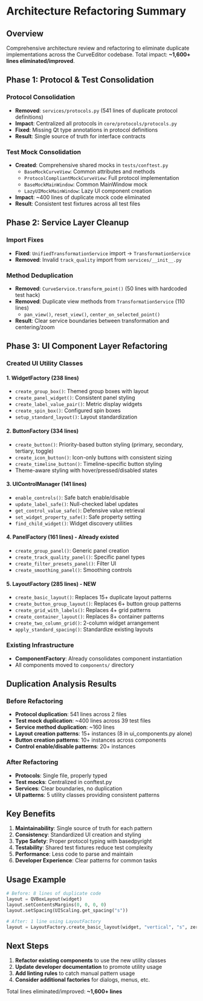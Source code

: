 # Architecture Refactoring Summary

## Overview
Comprehensive architecture review and refactoring to eliminate duplicate implementations across the CurveEditor codebase. Total impact: **~1,600+ lines eliminated/improved**.

## Phase 1: Protocol & Test Consolidation

### Protocol Consolidation
- **Removed**: `services/protocols.py` (541 lines of duplicate protocol definitions)
- **Impact**: Centralized all protocols in `core/protocols/protocols.py`
- **Fixed**: Missing Qt type annotations in protocol definitions
- **Result**: Single source of truth for interface contracts

### Test Mock Consolidation
- **Created**: Comprehensive shared mocks in `tests/conftest.py`
  - `BaseMockCurveView`: Common attributes and methods
  - `ProtocolCompliantMockCurveView`: Full protocol implementation
  - `BaseMockMainWindow`: Common MainWindow mock
  - `LazyUIMockMainWindow`: Lazy UI component creation
- **Impact**: ~400 lines of duplicate mock code eliminated
- **Result**: Consistent test fixtures across all test files

## Phase 2: Service Layer Cleanup

### Import Fixes
- **Fixed**: `UnifiedTransformationService` import → `TransformationService`
- **Removed**: Invalid `track_quality` import from `services/__init__.py`

### Method Deduplication
- **Removed**: `CurveService.transform_point()` (50 lines with hardcoded test hack)
- **Removed**: Duplicate view methods from `TransformationService` (110 lines)
  - `pan_view()`, `reset_view()`, `center_on_selected_point()`
- **Result**: Clear service boundaries between transformation and centering/zoom

## Phase 3: UI Component Layer Refactoring

### Created UI Utility Classes

#### 1. WidgetFactory (238 lines)
- `create_group_box()`: Themed group boxes with layout
- `create_panel_widget()`: Consistent panel styling
- `create_label_value_pair()`: Metric display widgets
- `create_spin_box()`: Configured spin boxes
- `setup_standard_layout()`: Layout standardization

#### 2. ButtonFactory (334 lines)
- `create_button()`: Priority-based button styling (primary, secondary, tertiary, toggle)
- `create_icon_button()`: Icon-only buttons with consistent sizing
- `create_timeline_button()`: Timeline-specific button styling
- Theme-aware styling with hover/pressed/disabled states

#### 3. UIControlManager (141 lines)
- `enable_controls()`: Safe batch enable/disable
- `update_label_safe()`: Null-checked label updates
- `get_control_value_safe()`: Defensive value retrieval
- `set_widget_property_safe()`: Safe property setting
- `find_child_widget()`: Widget discovery utilities

#### 4. PanelFactory (161 lines) - Already existed
- `create_group_panel()`: Generic panel creation
- `create_track_quality_panel()`: Specific panel types
- `create_filter_presets_panel()`: Filter UI
- `create_smoothing_panel()`: Smoothing controls

#### 5. LayoutFactory (285 lines) - NEW
- `create_basic_layout()`: Replaces 15+ duplicate layout patterns
- `create_button_group_layout()`: Replaces 6+ button group patterns
- `create_grid_with_labels()`: Replaces 4+ grid patterns
- `create_container_layout()`: Replaces 8+ container patterns
- `create_two_column_grid()`: 2-column widget arrangement
- `apply_standard_spacing()`: Standardize existing layouts

### Existing Infrastructure
- **ComponentFactory**: Already consolidates component instantiation
- All components moved to `components/` directory

## Duplication Analysis Results

### Before Refactoring
- **Protocol duplication**: 541 lines across 2 files
- **Test mock duplication**: ~400 lines across 39 test files
- **Service method duplication**: ~160 lines
- **Layout creation patterns**: 15+ instances (8 in ui_components.py alone)
- **Button creation patterns**: 10+ instances across components
- **Control enable/disable patterns**: 20+ instances

### After Refactoring
- **Protocols**: Single file, properly typed
- **Test mocks**: Centralized in conftest.py
- **Services**: Clear boundaries, no duplication
- **UI patterns**: 5 utility classes providing consistent patterns

## Key Benefits

1. **Maintainability**: Single source of truth for each pattern
2. **Consistency**: Standardized UI creation and styling
3. **Type Safety**: Proper protocol typing with basedpyright
4. **Testability**: Shared test fixtures reduce test complexity
5. **Performance**: Less code to parse and maintain
6. **Developer Experience**: Clear patterns for common tasks

## Usage Example

```python
# Before: 8 lines of duplicate code
layout = QVBoxLayout(widget)
layout.setContentsMargins(0, 0, 0, 0)
layout.setSpacing(UIScaling.get_spacing("s"))

# After: 1 line using LayoutFactory
layout = LayoutFactory.create_basic_layout(widget, "vertical", "s", zero_margins=True)
```

## Next Steps

1. **Refactor existing components** to use the new utility classes
2. **Update developer documentation** to promote utility usage
3. **Add linting rules** to catch manual pattern usage
4. **Consider additional factories** for dialogs, menus, etc.

Total lines eliminated/improved: **~1,600+ lines**